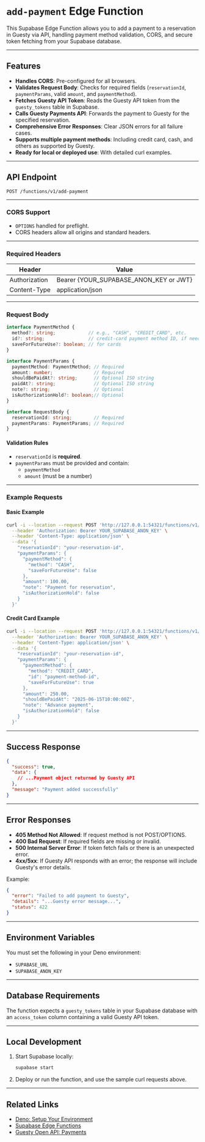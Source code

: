 # `add-payment` Edge Function

This Supabase Edge Function allows you to add a payment to a reservation in Guesty via API, handling payment method validation, CORS, and secure token fetching from your Supabase database.

---

## Features

- **Handles CORS**: Pre-configured for all browsers.
- **Validates Request Body**: Checks for required fields (`reservationId`, `paymentParams`, valid `amount`, and `paymentMethod`).
- **Fetches Guesty API Token**: Reads the Guesty API token from the `guesty_tokens` table in Supabase.
- **Calls Guesty Payments API**: Forwards the payment to Guesty for the specified reservation.
- **Comprehensive Error Responses**: Clear JSON errors for all failure cases.
- **Supports multiple payment methods**: Including credit card, cash, and others as supported by Guesty.
- **Ready for local or deployed use**: With detailed curl examples.

---

## API Endpoint

```
POST /functions/v1/add-payment
```

---

### CORS Support

- `OPTIONS` handled for preflight.
- CORS headers allow all origins and standard headers.

---

### Required Headers

| Header            | Value                                 |
|-------------------|---------------------------------------|
| Authorization     | Bearer {YOUR_SUPABASE_ANON_KEY or JWT}|
| Content-Type      | application/json                      |

---

### Request Body

```ts
interface PaymentMethod {
  method?: string;            // e.g., "CASH", "CREDIT_CARD", etc.
  id?: string;                // credit-card payment method ID, if needed
  saveForFutureUse?: boolean; // for cards
}

interface PaymentParams {
  paymentMethod: PaymentMethod; // Required
  amount: number;               // Required
  shouldBePaidAt?: string;      // Optional ISO string
  paidAt?: string;              // Optional ISO string
  note?: string;                // Optional
  isAuthorizationHold?: boolean;// Optional
}

interface RequestBody {
  reservationId: string;        // Required
  paymentParams: PaymentParams; // Required
}
```

#### Validation Rules

- `reservationId` is **required**.
- `paymentParams` must be provided and contain:
  - `paymentMethod`
  - `amount` (must be a number)

---

### Example Requests

#### Basic Example

```bash
curl -i --location --request POST 'http://127.0.0.1:54321/functions/v1/add-payment' \
  --header 'Authorization: Bearer YOUR_SUPABASE_ANON_KEY' \
  --header 'Content-Type: application/json' \
  --data '{
    "reservationId": "your-reservation-id",
    "paymentParams": {
      "paymentMethod": {
        "method": "CASH",
        "saveForFutureUse": false
      },
      "amount": 100.00,
      "note": "Payment for reservation",
      "isAuthorizationHold": false
    }
  }'
```

#### Credit Card Example

```bash
curl -i --location --request POST 'http://127.0.0.1:54321/functions/v1/add-payment' \
  --header 'Authorization: Bearer YOUR_SUPABASE_ANON_KEY' \
  --header 'Content-Type: application/json' \
  --data '{
    "reservationId": "your-reservation-id",
    "paymentParams": {
      "paymentMethod": {
        "method": "CREDIT_CARD",
        "id": "payment-method-id",
        "saveForFutureUse": true
      },
      "amount": 250.00,
      "shouldBePaidAt": "2025-06-15T10:00:00Z",
      "note": "Advance payment",
      "isAuthorizationHold": false
    }
  }'
```

---

## Success Response

```json
{
  "success": true,
  "data": {
    // ...Payment object returned by Guesty API
  },
  "message": "Payment added successfully"
}
```

---

## Error Responses

- **405 Method Not Allowed**: If request method is not POST/OPTIONS.
- **400 Bad Request**: If required fields are missing or invalid.
- **500 Internal Server Error**: If token fetch fails or there is an unexpected error.
- **4xx/5xx**: If Guesty API responds with an error; the response will include Guesty's error details.

Example:
```json
{
  "error": "Failed to add payment to Guesty",
  "details": "...Guesty error message...",
  "status": 422
}
```

---

## Environment Variables

You must set the following in your Deno environment:

- `SUPABASE_URL`
- `SUPABASE_ANON_KEY`

---

## Database Requirements

The function expects a `guesty_tokens` table in your Supabase database with an `access_token` column containing a valid Guesty API token.

---

## Local Development

1. Start Supabase locally:  
   ```bash
   supabase start
   ```
2. Deploy or run the function, and use the sample curl requests above.

---

## Related Links

- [Deno: Setup Your Environment](https://deno.land/manual/getting_started/setup_your_environment)
- [Supabase Edge Functions](https://supabase.com/docs/guides/functions)
- [Guesty Open API: Payments](https://open-api.guesty.com/docs#/Reservations%20API/post_v1_reservations__reservationId__payments)
